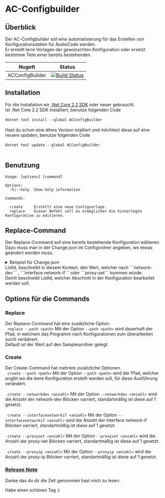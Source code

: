 # AC-Configbuilder

## Überblick
Der AC-Configbuilder soll eine automatisierung für das Erstellen von Konfigurationsdatein für AudioCode werden. <br>
Er erstellt lerre Vorlagen der gewünschten Konfiguration oder ersetzt bestimme Teile einer bereits bestehenden.


| Nugett        |      Status         |
| ------------- |:-------------:|
|   ACConfigBuilder   | [![Build Status](https://dev.azure.com/dominikmangatter/ACConfigBuilder/_apis/build/status/AC-Fernglas.AC-Configbuilder%20(1)?branchName=master)](https://dev.azure.com/dominikmangatter/ACConfigBuilder/_build/latest?definitionId=7&branchName=master) |

## Installation

Für die Installation wir [.Net Core 2.2 SDK](https://dotnet.microsoft.com/download) oder neuer gebraucht. <br>
Ist .Net Core 2.2 SDK installiert, benutze folgenden Code <br>
<br>
```dotnet tool install --global ACConfigBuilder``` <br>
<br>
Hast du schon eine ältere Version istalliert und möchtest diese auf eine neuere updaten, benutze folgenden Code <br>
<br>
```dotnet tool update --global ACConfigBuilder``` <br>
<br>

## Benutzung
```
Usage: [options] [command]

Options:
  -h|--help  Show help information

Commands:

  create     Erstellt eine neue Configvorlage.
  replace    Dieser Befehl soll es ermöglichen die hinterlegte Konfiguration zu editieren. 
```

## Replace-Command
Der Replace-Command soll eine bereits bestehende Konfiguration editieren. <br> 
Dazu muss man in der Change.json im Configordner angeben, wo etwas geändert werden muss.
<details close>
<summary>Beispiel für Change.json</summary>

```
{
    "configurenetwork": {
      "networkdev": [
        {
          "listid": <\value>,
          "vlan": "<\value>",
          "underlyingif": "<\value>",
          "Name" : "<\value>",
          "tag": "<\value>"
        }
      ],
      "interfacenetworkif":[
        {
          "listid": <\value>,
          "apptype": "<\value>",
          "ipaddress":"<\value>",
          "prefixlength": <\value>,
          "gateway": "<\value>",
          "Name": "<\value>",
          "underlyingdev": "<\value>"
        }
      ]
    },
    "configureviop":{
      "proxyset":[
        {
          "listid": <\value>,
          "proxyname": "<\value>",
          "proxyenablekeepalive": "<\value>",
          "srdname":"<\value>",
          "sbcipv4sipintname": "<\value>",
          "keepalivefailresp":"<\value>",
          "successdetectretries": <\vaule>,
          "successdetectint" : <\value>,
          "proxyredundancymode" : "<\value>",
          "isproxyhotswap": <\value>,
          "proxyloadbalancingmethod": <\value>,
          "minactiveservlb": <\value>
        }
      ],
      "proxyip":[
        {
          "ip": "<\value>",
          "proxyadress": "<\value>",
          "transporttype": "<\value>"
        }
      ]
    }
}
```  
</details>
ListId, beschreibt in diesem Kontext, den Wert, welcher nach ```network-dev``` , ```ìnterface network-if``` oder ```proxy-set``` kommen würde. <br>
Damit beschreibt ListId, welcher Abschnitt in der Konfiguration bearbeitet werden soll. <br>


## Options für die Commands
### Replace
Der Replace-Command hat eine zusätzliche Option. <br>
``` replace --path <path>```
Mit der Option ```--path <path>``` wird dauerhaft der Pfad, in welchem das Programm nach Konfigurationen zum überarbeiten sucht verädnert. <br>
Default ist der Wert auf den Samplesordner gelegt.

### Create
Der Create-Command hat mehrere zusätzliche Optionen. <br>
``` create --path <path>```
Mit der Option ```--path <path>``` wird der Pfad, welcher angibt wo die leere Konfiguration erstellt werden soll, für diese Ausführung verändert. <br>
<br>
``` create --networkdev <anzahl>```
Mit der Option ```--networkdev <anzahl>``` wird die Anzahl der network-dev Blöcken varriert, standartmäßig ist diese auf 1 gesetzt. <br>
<br>
``` create --interfacenetworkif <anzahl>```
Mit der Option ```--interfacenetworkif <anzahl>``` wird die Anzahl der interface network-if Blöcken varriert, standartmäßig ist diese auf 1 gesetzt. <br>
<br>
``` create --proxyset <anzahl>```
Mit der Option ```--proxyset <anzahl>``` wird die Anzahl der proxy-set Blöcken varriert, standartmäßig ist diese auf 1 gesetzt. <br>
<br>
``` create --proxyip <anzahl>```
Mit der Option ```--proxyip <anzahl>``` wird die Anzahl der proxy-ip Blöcken varriert, standartmäßig ist diese auf 1 gesetzt. <br>

### [Release Note](https://github.com/AC-Fernglas/AC-Configbuilder/blob/Ver.01/ReleaseNote.md)

Danke das du dir die Zeit genommen hast mich zu lesen. <br>

Habe einen schönen Tag :)
